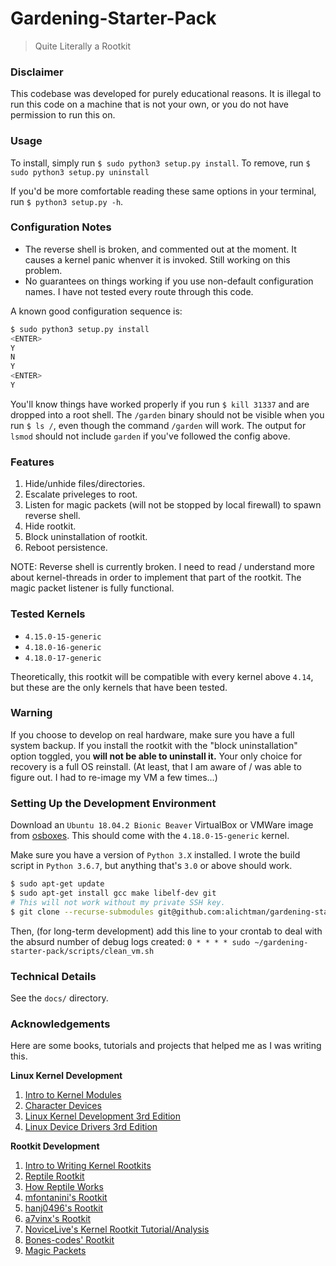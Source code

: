 # Gardening-Starter-Pack
> Quite Literally a Rootkit

<!-- <h1 align="center">
  <img src="img/Garden.png" width="75%" />
  <br />
</h1> -->

### Disclaimer

This codebase was developed for purely educational reasons. It is illegal to run this code on a machine that is not your own, or you do not have permission to run this on.

### Usage

To install, simply run `$ sudo python3 setup.py install`.
To remove, run `$ sudo python3 setup.py uninstall`

If you'd be more comfortable reading these same options in your terminal, run `$ python3 setup.py -h`.

### Configuration Notes

- The reverse shell is broken, and commented out at the moment. It causes a kernel panic whenver it is invoked. Still working on this problem.
- No guarantees on things working if you use non-default configuration names. I have not tested every route through this code.

A known good configuration sequence is:

```bash
$ sudo python3 setup.py install
<ENTER>
Y
N
Y
<ENTER>
Y
```

You'll know things have worked properly if you run `$ kill 31337` and are dropped into a root shell. The `/garden` binary should not be visible when you run `$ ls /`, even though the command `/garden` will work. The output for `lsmod` should not include `garden` if you've followed the config above.

### Features

1. Hide/unhide files/directories.
2. Escalate priveleges to root.
3. Listen for magic packets (will not be stopped by local firewall) to spawn reverse shell.
4. Hide rootkit.
5. Block uninstallation of rootkit.
6. Reboot persistence.

NOTE: Reverse shell is currently broken. I need to read / understand more about kernel-threads in order to implement that part of the rootkit. The magic packet listener is fully functional.

### Tested Kernels

- `4.15.0-15-generic`
- `4.18.0-16-generic`
- `4.18.0-17-generic`

Theoretically, this rootkit will be compatible with every kernel above `4.14`, but these are the only kernels that have been tested.

### Warning

If you choose to develop on real hardware, make sure you have a full system backup. If you install the rootkit with the "block uninstallation" option toggled, you **will not be able to uninstall it.** Your only choice for recovery is a full OS reinstall. (At least, that I am aware of / was able to figure out. I had to re-image my VM a few times...)

### Setting Up the Development Environment

Download an `Ubuntu 18.04.2 Bionic Beaver` VirtualBox or VMWare image from [osboxes](https://www.osboxes.org/ubuntu/). This should come with the `4.18.0-15-generic` kernel.

Make sure you have a version of `Python 3.X` installed. I wrote the build script in `Python 3.6.7`, but anything that's `3.0` or above should work.

```bash
$ sudo apt-get update
$ sudo apt-get install gcc make libelf-dev git
# This will not work without my private SSH key.
$ git clone --recurse-submodules git@github.com:alichtman/gardening-starter-pack.git
```

Then, (for long-term development) add this line to your crontab to deal with the absurd number of debug logs created: `0 * * * * sudo ~/gardening-starter-pack/scripts/clean_vm.sh`

### Technical Details

See the `docs/` directory.

### Acknowledgements

Here are some books, tutorials and projects that helped me as I was writing this.

**Linux Kernel Development**

1. [Intro to Kernel Modules](http://derekmolloy.ie/writing-a-linux-kernel-module-part-1-introduction/)
2. [Character Devices](http://derekmolloy.ie/writing-a-linux-kernel-module-part-2-a-character-device/)
3. [Linux Kernel Development 3rd Edition](https://smtebooks.com/book/1852/linux-kernel-development-3rd-pdf-1)
4. [Linux Device Drivers 3rd Edition](https://www.oreilly.com/library/view/linux-device-drivers/0596005903/)

**Rootkit Development**

1. [Intro to Writing Kernel Rootkits](https://0x00sec.org/t/kernel-rootkits-getting-your-hands-dirty/1485)
2. [Reptile Rootkit](https://github.com/f0rb1dd3n/Reptile)
3. [How Reptile Works](https://github.com/milabs/awesome-linux-rootkits/blob/master/details/reptile.md)
4. [mfontanini's Rootkit](https://github.com/mfontanini/Programs-Scripts/blob/master/rootkit/rootkit.c)
5. [hanj0496's Rootkit](https://github.com/hanj4096/wukong/blob/master/lkm/rootkit.c)
6. [a7vinx's Rootkit](https://github.com/a7vinx/liinux)
7. [NoviceLive's Kernel Rootkit Tutorial/Analysis](https://github.com/NoviceLive/research-rootkit)
8. [Bones-codes' Rootkit](https://github.com/bones-codes/the_colonel/)
9. [Magic Packets](https://www.drkns.net/kernel-who-does-magic/)
